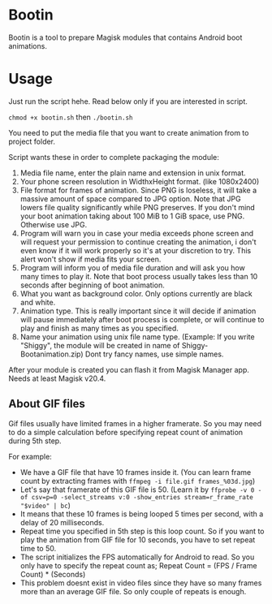 # Bootin

Bootin is a tool to prepare Magisk modules that contains Android boot animations.


# Usage


Just run the script hehe. Read below only if you are interested in script.

`chmod +x bootin.sh`
then
`./bootin.sh`





You need to put the media file that you want to create animation from to project folder.

Script wants these in order to complete packaging the module:

1. Media file name, enter the plain name and extension in unix format.
2. Your phone screen resolution in WidthxHeight format. (like 1080x2400)
3. File format for frames of animation. Since PNG is loseless, it will take a massive amount of space compared to JPG option. Note that JPG lowers file quality significantly while PNG preserves. If you don't mind your boot animation taking about 100 MiB to 1 GiB space, use PNG. Otherwise use JPG.
4. Program will warn you in case your media exceeds phone screen and will request your permission to continue creating the animation, i don't even know if it will work properly so it's at your discretion to try. This alert won't show if media fits your screen.
5. Program will inform you of media file duration and will ask you how many times to play it. Note that boot process usually takes less than 10 seconds after beginning of boot animation.
6. What you want as background color. Only options currently are black and white.
7. Animation type. This is really important since it will decide if animation will pause immediately after boot process is complete, or will continue to play and finish as many times as you specified.
8. Name your animation using unix file name type. (Example: If you write "Shiggy", the module will be created in name of Shiggy-Bootanimation.zip) Dont try fancy names, use simple names.

After your module is created you can flash it from Magisk Manager app. Needs at least Magisk v20.4.

## About GIF files

Gif files usually have limited frames in a higher framerate. So you may need to do a simple calculation before specifying repeat count of animation during 5th step.

For example:

- We have a GIF file that have 10 frames inside it. (You can learn frame count by extracting frames with `ffmpeg -i file.gif frames_%03d.jpg`)
- Let's say that framerate of this GIF file is 50. (Learn it by `ffprobe -v 0 -of csv=p=0 -select_streams v:0 -show_entries stream=r_frame_rate "$video" | bc`) 
- It means that these 10 frames is being looped 5 times per second, with a delay of 20 milliseconds.
- Repeat time you specified in 5th step is this loop count. So if you want to play the animation from GIF file for 10 seconds, you have to set repeat time to 50.
- The script initializes the FPS automatically for Android to read. So you only have to specify the repeat count as; Repeat Count = (FPS / Frame Count) * (Seconds)
- This problem doesnt exist in video files since they have so many frames more than an average GIF file. So only couple of repeats is enough.


